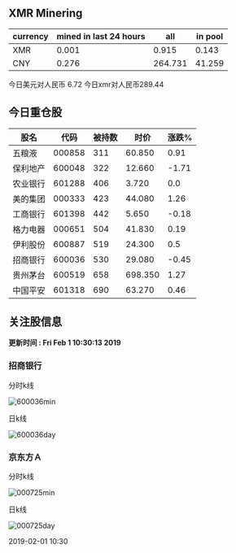 ## XMR Minering

|currency|mined in last 24 hours|all|in pool|
|---|---|---|---|
|XMR|0.001|0.915|0.143|
|CNY|0.276|264.731|41.259|

今日美元对人民币 6.72	今日xmr对人民币289.44


## 今日重仓股 

|股名|代码|被持数|时价|涨跌%|
|---|---|---|---|---|
|五粮液|000858|311|60.850|0.91|
|保利地产|600048|322|12.660|-1.71|
|农业银行|601288|406|3.720|0.0|
|美的集团|000333|423|44.080|1.26|
|工商银行|601398|442|5.650|-0.18|
|格力电器|000651|504|41.830|0.19|
|伊利股份|600887|519|24.300|0.5|
|招商银行|600036|530|29.080|-0.45|
|贵州茅台|600519|658|698.350|1.27|
|中国平安|601318|690|63.270|0.46|

## 关注股信息
**更新时间 : Fri Feb  1 10:30:13 2019**
### 招商银行 
分时k线

![600036min](http://image.sinajs.cn/newchart/min/n/sh600036.gif)

日k线

![600036day](http://image.sinajs.cn/newchart/daily/n/sh600036.gif)

### 京东方Ａ 
分时k线

![000725min](http://image.sinajs.cn/newchart/min/n/sz000725.gif)

日k线

![000725day](http://image.sinajs.cn/newchart/daily/n/sz000725.gif)

2019-02-01 10:30